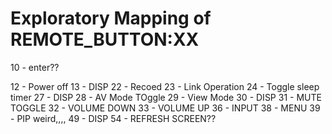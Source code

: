 
Exploratory Mapping of REMOTE_BUTTON:XX
=======================================
10 - enter??

12 - Power off
13 - DISP
22 - Recoed
23 - Link Operation
24 - Toggle sleep timer
27 - DISP
28 - AV Mode TOggle
29 - View Mode
30 - DISP
31 - MUTE TOGGLE
32 - VOLUME DOWN
33 - VOLUME UP
36 - INPUT
38 - MENU
39 - PIP weird,,,,
49 - DISP
54 - REFRESH SCREEN??